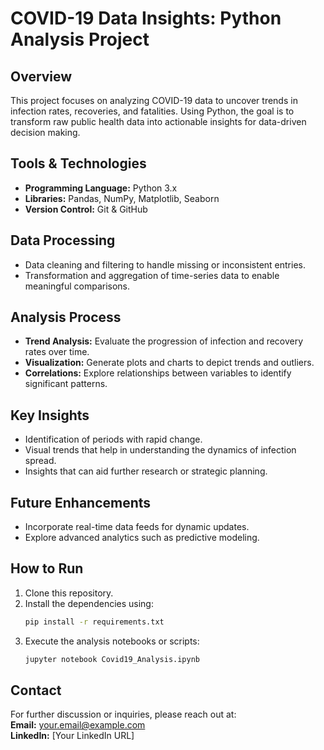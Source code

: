 # COVID-19 Data Insights: Python Analysis Project

## Overview
This project focuses on analyzing COVID-19 data to uncover trends in infection rates, recoveries, and fatalities. Using Python, the goal is to transform raw public health data into actionable insights for data-driven decision making.

## Tools & Technologies
- **Programming Language:** Python 3.x
- **Libraries:** Pandas, NumPy, Matplotlib, Seaborn
- **Version Control:** Git & GitHub

## Data Processing
- Data cleaning and filtering to handle missing or inconsistent entries.
- Transformation and aggregation of time-series data to enable meaningful comparisons.

## Analysis Process
- **Trend Analysis:** Evaluate the progression of infection and recovery rates over time.
- **Visualization:** Generate plots and charts to depict trends and outliers.
- **Correlations:** Explore relationships between variables to identify significant patterns.

## Key Insights
- Identification of periods with rapid change.
- Visual trends that help in understanding the dynamics of infection spread.
- Insights that can aid further research or strategic planning.

## Future Enhancements
- Incorporate real-time data feeds for dynamic updates.
- Explore advanced analytics such as predictive modeling.

## How to Run
1. Clone this repository.
2. Install the dependencies using:
   ```bash
   pip install -r requirements.txt
   ```
3. Execute the analysis notebooks or scripts:
   ```bash
   jupyter notebook Covid19_Analysis.ipynb
   ```

## Contact
For further discussion or inquiries, please reach out at:  
**Email:** your.email@example.com  
**LinkedIn:** [Your LinkedIn URL]
